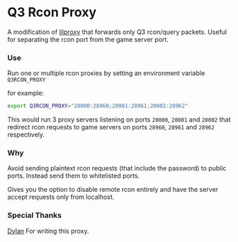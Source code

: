# Q3 Rcon Proxy

A modification of [lilproxy][lilproxy_url] that forwards only Q3 rcon/query packets. Useful for separating the rcon port from the game server port.

### Use

Run one or multiple rcon proxies by setting an environment variable `Q3RCON_PROXY`

for example:

```bash
export Q3RCON_PROXY="20000:28960;20001:28961;20002:28962"
```

This would run 3 proxy servers listening on ports `20000`, `20001` and `20002` that redirect rcon requests to game servers on ports `28960`, `28961` and `28962` respectively.

### Why

Avoid sending plaintext rcon requests (that include the password) to public ports. Instead send them to whitelisted ports.

Gives you the option to disable remote rcon entirely and have the server accept requests only from localhost.

### Special Thanks

[Dylan][user_link] For writing this proxy.

[lilproxy_url]: https://github.com/dgparker/lilproxy
[user_link]: https://github.com/dgparker
